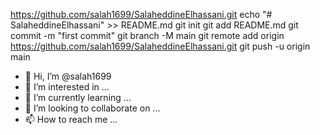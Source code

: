 https://github.com/salah1699/SalaheddineElhassani.git
echo "# SalaheddineElhassani" >> README.md
git init
git add README.md
git commit -m "first commit"
git branch -M main
git remote add origin https://github.com/salah1699/SalaheddineElhassani.git
git push -u origin main


- 👋 Hi, I’m @salah1699
- 👀 I’m interested in ...
- 🌱 I’m currently learning ...
- 💞️ I’m looking to collaborate on ...
- 📫 How to reach me ...

<!---
salah1699/salah1699 is a ✨ special ✨ repository because its `README.md` (this file) appears on your GitHub profile.
You can click the Preview link to take a look at your changes.
--->
